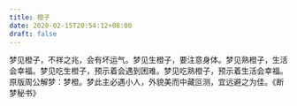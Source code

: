 ```yaml
---
title: 橙子
date: 2020-02-15T20:54:12+08:00
draft: false
---
```


梦见橙子，不祥之兆，会有坏运气。梦见生橙子，要注意身体。梦见熟橙子，生活会幸福。梦见吃生橙子，预示着会遇到困难。梦见吃熟橙子，预示着生活会幸福。原版周公解梦：梦橙。梦此主必遇小人，外貌美而中藏叵测，宜远避之为佳。《断梦秘书》